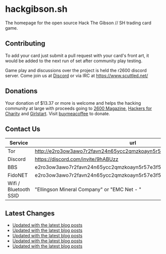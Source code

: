 # hackgibson.sh
The homepage for the open source Hack The Gibson // SH trading card game.


## Contributing

To add your card just submit a pull request with your card's front art, it would be added to the next run of set after community play testing.

Game play and discussions over the project is held the r2600 discord server. Come join us at [Discord](https://discord.com/invite/9hABUzz) or via IRC at https://www.scuttled.net/


## Donations

Your donation of $13.37 or more is welcome and helps the hacking community at large with proceeds going to [2600 Magazine](https://2600.com/), [Hackers for Charity](https://hackersforcharity.org) and [Girlstart](https://girlstart.org).  Visit [buymeacoffee](https://www.buymeacoffee.com/hackgibson.sh) to donate.


## Contact Us

Service | url
-|-
Tor | http://e2ro3ow3awo7r2favn24n65ycc2qmzkoayn5r57e3f56nvjwdcgg32ad.onion
Discord | https://discord.com/invite/9hABUzz
BBS | e2ro3ow3awo7r2favn24n65ycc2qmzkoayn5r57e3f56nvjwdcgg32ad.onion:23
FidoNET | e2ro3ow3awo7r2favn24n65ycc2qmzkoayn5r57e3f56nvjwdcgg32ad.onion:24554
Wifi / Bluetooth SSID | "Ellingson Mineral Company" or "EMC Net - <fidonet address>"

## Latest Changes
<!-- BLOG-POST-LIST:START -->
- [Updated with the latest blog posts](https://github.com/DFW2600/hackgibson.sh/commit/a1216a52ace15f34531c5e0f67365115c8a2824e)
- [Updated with the latest blog posts](https://github.com/DFW2600/hackgibson.sh/commit/9ad2762afad5122242ab9a1ac251238d060d5c3a)
- [Updated with the latest blog posts](https://github.com/DFW2600/hackgibson.sh/commit/ab344705662dbcdb2b20840453477a22f8ecd748)
- [Updated with the latest blog posts](https://github.com/DFW2600/hackgibson.sh/commit/ce8e1dad8fd23e53faa2c3e9d8487ab9467a7b2f)
- [Updated with the latest blog posts](https://github.com/DFW2600/hackgibson.sh/commit/3c0f2051faa95fba6599cfcdf33722e42ec31487)
<!-- BLOG-POST-LIST:END -->

